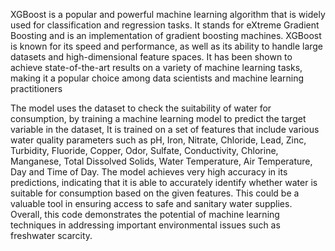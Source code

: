 XGBoost is a popular and powerful machine learning algorithm that is widely used for classification and regression tasks. It stands for eXtreme Gradient Boosting and is an implementation of gradient boosting machines. XGBoost is known for its speed and performance, as well as its ability to handle large datasets and high-dimensional feature spaces. It has been shown to achieve state-of-the-art results on a variety of machine learning tasks, making it a popular choice among data scientists and machine learning practitioners
 
 The model uses the dataset to check the suitability of water for consumption, by training a machine learning model to predict the target variable in the dataset, It is trained on a set of features that include various water quality parameters such as pH, Iron, Nitrate, Chloride, Lead, Zinc, Turbidity, Fluoride, Copper, Odor, Sulfate, Conductivity, Chlorine, Manganese, Total Dissolved Solids, Water Temperature, Air Temperature, Day and Time of Day. The model achieves very high accuracy in its predictions, indicating that it is able to accurately identify whether water is suitable for consumption based on the given features. This could be a valuable tool in ensuring access to safe and sanitary water supplies. Overall, this code demonstrates the potential of machine learning techniques in addressing important environmental issues such as freshwater scarcity.

